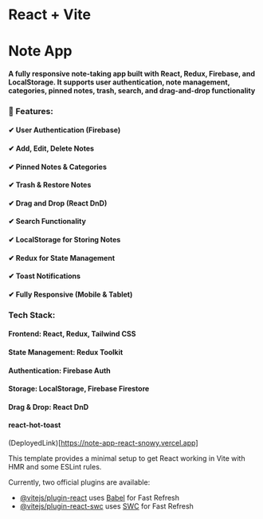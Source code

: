 # React + Vite


# Note App

#### A fully responsive note-taking app built with React, Redux, Firebase, and LocalStorage. It supports user authentication, note management, categories, pinned notes, trash, search, and drag-and-drop functionality

### 🚀 Features:

#### ✔ User Authentication (Firebase)
#### ✔ Add, Edit, Delete Notes
#### ✔ Pinned Notes & Categories
#### ✔ Trash & Restore Notes
#### ✔ Drag and Drop (React DnD)
#### ✔ Search Functionality
#### ✔ LocalStorage for Storing Notes
#### ✔ Redux for State Management 
#### ✔ Toast Notifications
#### ✔ Fully Responsive (Mobile & Tablet)

### Tech Stack:

#### Frontend: React, Redux, Tailwind CSS
#### State Management: Redux Toolkit
#### Authentication: Firebase Auth
#### Storage: LocalStorage, Firebase Firestore
#### Drag & Drop: React DnD
#### react-hot-toast

(DeployedLink)[https://note-app-react-snowy.vercel.app]



This template provides a minimal setup to get React working in Vite with HMR and some ESLint rules.

Currently, two official plugins are available:

- [@vitejs/plugin-react](https://github.com/vitejs/vite-plugin-react/blob/main/packages/plugin-react/README.md) uses [Babel](https://babeljs.io/) for Fast Refresh
- [@vitejs/plugin-react-swc](https://github.com/vitejs/vite-plugin-react-swc) uses [SWC](https://swc.rs/) for Fast Refresh
